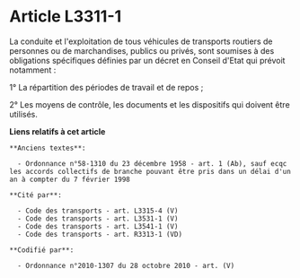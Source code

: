 # Article L3311-1

La conduite et l'exploitation de tous véhicules de transports routiers de personnes ou de marchandises, publics ou privés,
sont soumises à des obligations spécifiques définies par un décret en Conseil d'Etat qui prévoit notamment :

1° La répartition des périodes de travail et de repos ;

2° Les moyens de contrôle, les documents et les dispositifs qui doivent être utilisés.

**Liens relatifs à cet article**

	**Anciens textes**:

	  - Ordonnance n°58-1310 du 23 décembre 1958 - art. 1 (Ab), sauf ecqc les accords collectifs de branche pouvant être pris dans un délai d'un an à compter du 7 février 1998

	**Cité par**:

	  - Code des transports - art. L3315-4 (V)
	  - Code des transports - art. L3531-1 (V)
	  - Code des transports - art. L3541-1 (V)
	  - Code des transports - art. R3313-1 (VD)

	**Codifié par**:

	  - Ordonnance n°2010-1307 du 28 octobre 2010 - art. (V)
